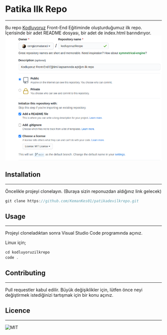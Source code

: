 # Patika Ilk Repo

---
Bu repo [Kodluyoruz](https://www.kodluyoruz.org/) Front-End Eğitiminde oluşturduğumuz ilk repo. İçerisinde bir adet README dosyası, bir adet de index.html barındırıyor.
![ ](https://github.com/Kodluyoruz/taskforce/blob/main/git/odev1/figures/github.png)

## Installation

---
Öncelikle projeyi clonelayın. (Buraya sizin reponuzdan aldığınız link gelecek)

```javascript
git clone https://github.com/KemanKes01/patikadevilkrepo.git
```

## Usage

---
Projeyi cloneladıktan sonra Visual Studio Code programında açınız.

Linux için;

```javascript
cd kodluyoruzilkrepo
code .
```

## Contributing

---

Pull requestler kabul edilir. Büyük değişiklikler için, lütfen önce neyi değiştirmek istediğinizi tartışmak için bir konu açınız.

## Licence

---

![MIT](https://choosealicense.com/licenses/mit/)
